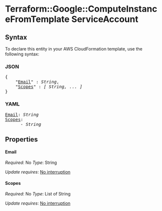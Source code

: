 # Terraform::Google::ComputeInstanceFromTemplate ServiceAccount

## Syntax

To declare this entity in your AWS CloudFormation template, use the following syntax:

### JSON

<pre>
{
    "<a href="#email" title="Email">Email</a>" : <i>String</i>,
    "<a href="#scopes" title="Scopes">Scopes</a>" : <i>[ String, ... ]</i>
}
</pre>

### YAML

<pre>
<a href="#email" title="Email">Email</a>: <i>String</i>
<a href="#scopes" title="Scopes">Scopes</a>: <i>
      - String</i>
</pre>

## Properties

#### Email

_Required_: No
_Type_: String

_Update requires_: [No interruption](https://docs.aws.amazon.com/AWSCloudFormation/latest/UserGuide/using-cfn-updating-stacks-update-behaviors.html#update-no-interrupt)

#### Scopes

_Required_: No
_Type_: List of String

_Update requires_: [No interruption](https://docs.aws.amazon.com/AWSCloudFormation/latest/UserGuide/using-cfn-updating-stacks-update-behaviors.html#update-no-interrupt)


